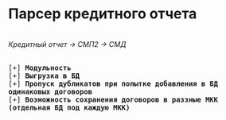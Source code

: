 <h1>Парсер кредитного отчета</h1> <br />
<i>Кредитный отчет -> СМП2 -> СМД</i> <br /> <br />


<tt>[+] <strong>Модульность</strong></tt> <br />
<tt>[+] <strong>Выгрузка в БД</strong></tt> <br />
<tt>[+] <strong>Пропуск дубликатов при попытке добавления в БД одинаковых договоров</strong></tt> <br />
<tt>[+] <strong>Возможность сохранения договоров в раззные МКК (отдельная БД под каждую МКК)</strong></tt>
